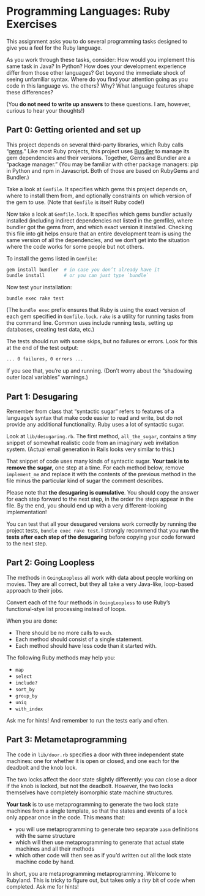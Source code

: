 # Programming Languages: Ruby Exercises

This assignment asks you to do several programming tasks designed to give you a feel for the Ruby language.

As you work through these tasks, consider: How would you implement this same task in Java? In Python? How does your development experience differ from those other languages? Get beyond the immediate shock of seeing unfamiliar syntax. Where do you find your attention going as you code in this language vs. the others? Why? What language features shape these differences?

(You **do not need to write up answers** to these questions. I am, however, curious to hear your thoughts!)


## Part 0: Getting oriented and set up

This project depends on several third-party libraries, which Ruby calls “[gems](https://rubygems.org).” Like most Ruby projects, this project uses [Bundler](http://bundler.io) to manage its gem dependencies and their versions. Together, Gems and Bundler are a “package manager.” (You may be familiar with other package managers: pip in Python and npm in Javascript. Both of those are based on RubyGems and Bundler.)

Take a look at `Gemfile`. It specifies which gems this project depends on, where to install them from, and optionally constraints on which version of the gem to use. (Note that `Gemfile` is itself Ruby code!)

Now take a look at `Gemfile.lock`. It specifies which gems bundler actually installed (including indirect dependencies not listed in the gemfile), where bundler got the gems from, and which exact version it installed. Checking this file into git helps ensure that an entire development team is using the same version of all the dependencies, and we don’t get into the situation where the code works for some people but not others.

To install the gems listed in `Gemfile`:

```bash
gem install bundler  # in case you don’t already have it
bundle install       # or you can just type `bundle`
```

Now test your installation:

```bash
bundle exec rake test
```

(The `bundle exec` prefix ensures that Ruby is using the exact version of each gem specified in `Gemfile.lock`. `rake` is a utility for running tasks from the command line. Common uses include running tests, setting up databases, creating test data, etc.)

The tests should run with some skips, but no failures or errors. Look for this at the end of the test output:

```bash
... 0 failures, 0 errors ...
```

If you see that, you’re up and running. (Don’t worry about the “shadowing outer local variables” warnings.)


## Part 1: Desugaring

Remember from class that “syntactic sugar” refers to features of a language’s syntax that make code easier to read and write, but do not provide any additional functionality. Ruby uses a lot of syntactic sugar.

Look at `lib/desugaring.rb`. The first method, `all_the_sugar`, contains a tiny snippet of somewhat realistic code from an imaginary web invitation system. (Actual email generation in Rails looks very similar to this.)

That snippet of code uses many kinds of syntactic sugar. **Your task is to remove the sugar,** one step at a time. For each method below, remove `implement_me` and replace it with the contents of the previous method in the file minus the particular kind of sugar the comment describes.

Please note that **the desugaring is cumulative**. You should copy the answer for each step forward to the next step, in the order the steps appear in the file. By the end, you should end up with a very different-looking implementation!

You can test that all your desugared versions work correctly by running the project tests, `bundle exec rake test`. I strongly recommend that you **run the tests after each step of the desugaring** before copying your code forward to the next step.


## Part 2: Going Loopless

The methods in `GoingLoopless` all work with data about people working on movies. They are all correct, but they all take a very Java-like, loop-based approach to their jobs.

Convert each of the four methods in `GoingLoopless` to use Ruby’s functional-stye list processing instead of loops.

When you are done:

- There should be no more calls to `each`.
- Each method should consist of a single statement.
- Each method should have less code than it started with.

The following Ruby methods may help you:

- `map`
- `select`
- `include?`
- `sort_by`
- `group_by`
- `uniq`
- `with_index`

Ask me for hints! And remember to run the tests early and often.


## Part 3: Metametaprogramming

The code in `lib/door.rb` specifies a door with three independent state machines: one for whether it is open or closed, and one each for the deadbolt and the knob lock.

The two locks affect the door state slightly differently: you can close a door if the knob is locked, but not the deadbolt. However, the two locks themselves have completely isomorphic state machine structures.

**Your task** is to use metaprogramming to generate the two lock state machines from a single template, so that the states and events of a lock only appear once in the code. This means that:

- you will use metaprogramming to generate two separate `aasm` definitions with the same structure
- which will then use metaprogramming to generate that actual state machines and all their methods
- which other code will then see as if you’d written out all the lock state machine code by hand.

In short, you are metaprogramming metaprogramming. Welcome to Rubyland. This is tricky to figure out, but takes only a _tiny_ bit of code when completed. Ask me for hints!

